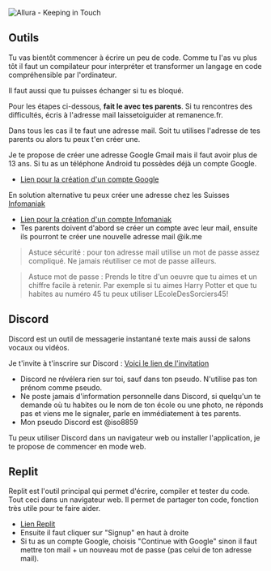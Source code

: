 ![Allura - Keeping in Touch](https://user-images.githubusercontent.com/107787061/174765432-ac8d9670-2824-4bd6-ae79-15c79c15449b.png)
## Outils

Tu vas bientôt commencer à écrire un peu de code. Comme tu l'as vu plus tôt il faut un compilateur pour interpréter et transformer un langage en code compréhensible par l'ordinateur.

Il faut aussi que tu puisses échanger si tu es bloqué.

Pour les étapes ci-dessous, **fait le avec tes parents**. Si tu rencontres des difficultés, écris à l'adresse mail laissetoiguider at remanence.fr.

Dans tous les cas il te faut une adresse mail. Soit tu utilises l'adresse de tes parents ou alors tu peux t'en créer une.

Je te propose de créer une adresse Google Gmail mais il faut avoir plus de 13 ans. Si tu as un téléphone Android tu possèdes déjà un compte Google.
- [Lien pour la création d'un compte Google](https://accounts.google.com/)

En solution alternative tu peux créer une adresse chez les Suisses [Infomaniak](https://www.infomaniak.com/fr)
- [Lien pour la création d'un compte Infomaniak](https://welcome.infomaniak.com/signup)
- Tes parents doivent d'abord se créer un compte avec leur mail, ensuite ils pourront te créer une nouvelle adresse mail @ik.me

> Astuce sécurité : pour ton adresse mail utilise un mot de passe assez compliqué. Ne jamais réutiliser ce mot de passe ailleurs.

> Astuce mot de passe : Prends le titre d'un oeuvre que tu aimes et un chiffre facile à retenir. Par exemple si tu aimes Harry Potter et que tu habites au numéro 45 tu peux utiliser LEcoleDesSorciers45!

## Discord

Discord est un outil de messagerie instantané texte mais aussi de salons vocaux ou vidéos.

Je t'invite à t'inscrire sur Discord : [Voici le lien de l'invitation](https://discord.gg/qspWQHADgk)
- Discord ne révélera rien sur toi, sauf dans ton pseudo. N'utilise pas ton prénom comme pseudo.
- Ne poste jamais d'information personnelle dans Discord, si quelqu'un te demande où tu habites ou le nom de ton école ou une photo, ne réponds pas et viens me le signaler, parle en immédiatement à tes parents.
- Mon pseudo Discord est @iso8859

Tu peux utiliser Discord dans un navigateur web ou installer l'application, je te propose de commencer en mode web.

## Replit

Replit est l'outil principal qui permet d'écrire, compiler et tester du code. Tout ceci dans un navigateur web. Il permet de partager ton code, fonction très utile pour te faire aider.
- [Lien Replit](https://replit.com/)
- Ensuite il faut cliquer sur "Signup" en haut à droite
- Si tu as un compte Google, choisis "Continue with Google" sinon il faut mettre ton mail + un nouveau mot de passe (pas celui de ton adresse mail).
